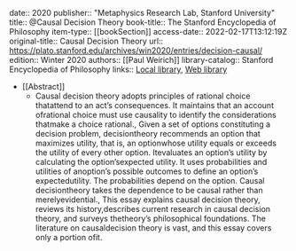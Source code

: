 date:: 2020
publisher:: "Metaphysics Research Lab, Stanford University"
title:: @Causal Decision Theory
book-title:: The Stanford Encyclopedia of Philosophy
item-type:: [[bookSection]]
access-date:: 2022-02-17T13:12:19Z
original-title:: Causal Decision Theory
url:: https://plato.stanford.edu/archives/win2020/entries/decision-causal/
edition:: Winter 2020
authors:: [[Paul Weirich]]
library-catalog:: Stanford Encyclopedia of Philosophy
links:: [Local library](zotero://select/library/items/HPCYI88T), [Web library](https://www.zotero.org/users/6520516/items/HPCYI88T)

- [[Abstract]]
	- Causal decision theory adopts principles of rational choice thatattend to an act’s consequences. It maintains that an account ofrational choice must use causality to identify the considerations thatmake a choice rational., Given a set of options constituting a decision problem, decisiontheory recommends an option that maximizes utility, that is, an optionwhose utility equals or exceeds the utility of every other option. Itevaluates an option’s utility by calculating the option’sexpected utility. It uses probabilities and utilities of anoption’s possible outcomes to define an option’s expectedutility. The probabilities depend on the option. Causal decisiontheory takes the dependence to be causal rather than merelyevidential., This essay explains causal decision theory, reviews its history,describes current research in causal decision theory, and surveys thetheory’s philosophical foundations. The literature on causaldecision theory is vast, and this essay covers only a portion ofit.